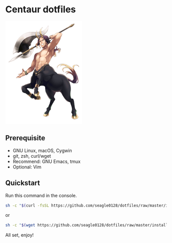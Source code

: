 # Centaur dotfiles

![Centaur](logo.png)

## Prerequisite

- GNU Linux, macOS, Cygwin
- git, zsh, curl/wget
- Recommend: GNU Emacs, tmux
- Optional: Vim

## Quickstart

Run this command in the console.

```sh
sh -c "$(curl -fsSL https://github.com/seagle0128/dotfiles/raw/master/install.sh)"
```

or

```sh
sh -c "$(wget https://github.com/seagle0128/dotfiles/raw/master/install.sh -O -)"
```

All set, enjoy!
